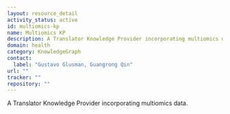 ```yaml
---
layout: resource_detail
activity_status: active
id: multiomics-kp
name: Multiomics KP
description: A Translator Knowledge Provider incorporating multiomics data.
domain: health
category: KnowledgeGraph
contact:
  label: "Gustavo Glusman, Guangrong Qin"
url: ""
tracker: ""
repository: ""
---
```


A Translator Knowledge Provider incorporating multiomics data.
